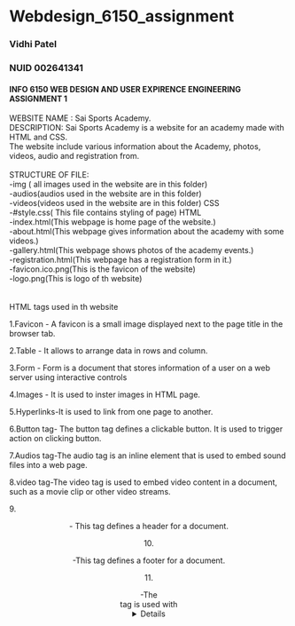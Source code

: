 # Webdesign_6150_assignment

### Vidhi Patel
### NUID 002641341

#### INFO 6150 WEB DESIGN AND USER EXPIRENCE ENGINEERING ASSIGNMENT 1 

WEBSITE NAME : Sai Sports Academy. <br>
DESCRIPTION: Sai Sports Academy is a website for an academy made with HTML and CSS.<br>
             The website include various information about the Academy, photos, videos, audio and registration from.<br>
<br>
STRUCTURE OF FILE:<br>
                 -img ( all images used in  the website are in this folder)<br>
                 -audios(audios used in the website are in this folder)<br>
                 -videos(videos used in the website are in this folder)
                  CSS<br>
                 -#style.css( This file contains styling of page)
                  HTML<br>
                 -index.html(This webpage is home page of the website.)<br>
                 -about.html(This webpage gives information about the academy with some videos.)<br>
                 -gallery.html(This webpage shows photos of the academy events.)<br>
                 -registration.html(This webpage has a registration form in it.)<br>
                 -favicon.ico.png(This is the favicon of the website)<br>
                 -logo.png(This is logo of th website)<br>
<br><br>
HTML tags used in th website<br>

1.Favicon - A favicon is a small image displayed next to the page title in the browser tab. <br>

2.Table - It allows to arrange data in rows and column.<br>

3.Form - Form is a document that stores information of a user on a web server using interactive controls<br>

4.Images - It is used to inster images in HTML page.<br>

5.Hyperlinks-It is used to link from one page to another.<br>

6.Button tag- The button tag defines a clickable button. It is used to trigger action on clicking button.<br>

7.Audios tag-The audio tag is an inline element that is used to embed sound files into a web page.<br>

8.video tag-The video tag is used to embed video content in a document, such as a movie clip or other video streams.<br>

9.<header>- This tag defines a header for a document.<br>

10.<footer>-This tag defines a footer for a document.<br>

11.<summary>-The  <summary> tag is used with <details> tag. It is used as a summary, caption or legend for the content of a <details> element.<br>
12.<menu>-The <menu> tag defines a list of commands. <br>

13.telphone-To create a link to a telephone number.<br>

14.<mailto>-To create a link to a telephone number.<br>

15.<main> : This tag is used here to specify the main content of a document.<br>
                 
